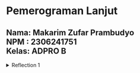 # Pemerograman Lanjut

<h2>
Nama: Makarim Zufar Prambudyo
<br>
NPM : 2306241751
<br>
Kelas: ADPRO B 
</h2>

<details>
<summary>
Reflection 1
</summary>

</details>